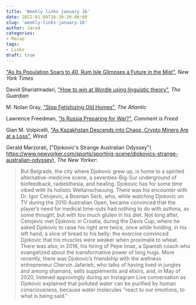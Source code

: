 ```yaml
---
title: 'Weekly links january 16'
date: 2022-01-09T16:39:20-06:00
slug: 'weekly-links-january-16'
author: Jared
categories:
- Recap
tags:
- Links
draft: true
---
```


["As Its Population Soars to 40, Rum Isle Glimpses a Future in the Mist"](https://www.nytimes.com/2022/01/10/world/europe/rum-isle-scotland-hebrides.html), *New York Times*

David Shariatmadari, ["How to win at Wordle using linguistic theory"](https://www.theguardian.com/commentisfree/2022/jan/11/secret-winning-wordle-word-game), *The Guardian*

M. Nolan Gray, ["Stop Fetishizing Old Homes"](https://www.theatlantic.com/ideas/archive/2022/01/stop-fetishizing-old-homes-new-construction-nice/621012/?utm_source=feed), *The Atlantic*

Lawrence Freedman, ["Is Russia Preparing for War?"](https://samf.substack.com/p/is-russia-preparing-for-war?r=15i4j0), *Comment is Freed*

Gian M. Volpicelli, ["As Kazakhstan Descends into Chaos, Crypto Miners Are at a Loss"](https://www.wired.com/story/kazakhstan-cryptocurrency-mining-unrest-energy/?bxid=5ffdb04f35acdb44864632c9&cndid=63478847&esrc=AUTO_PRINT&source=EDT_WIR_NEWSLETTER_0_DAILY_ZZ), *Wired*

Gerald Marzorati, ["Djokovic's Strange Australian Odyssey"( https://www.newyorker.com/sports/sporting-scene/djokovics-strange-australian-odyssey), *The New Yorker*:

> But Belgrade, the city where Djokovic grew up, is home to a spirited alternative-medicine scene, a seventies-Big-Sur underground of biofeedback, radiesthesia, and healing. Djokovic has for some time vibed with its holistic Weltanschauung. There was his encounter with Dr. Igor Cetojevic, a Bosnian Serb, who, while watching Djokovic on TV during the 2010 Australian Open, became convinced that the player’s need for medical time-outs had nothing to do with asthma, as some thought, but with too much gluten in his diet. Not long after, Cetojevic met Djokovic in Croatia, during the Davis Cup, where he asked Djokovic to raise his right arm twice, once while holding, in his left hand, a slice of bread to his belly; the exercise convinced Djokovic that his muscles were weaker when proximate to wheat. There was also, in 2016, his hiring of Pepe Imaz, a Spanish coach who evangelized about the transformative power of long hugs. More recently, there was Djokovic’s friendship with the wellness entrepreneur Chervin Jafarieh, who talks of having lived in jungles and among shamans, sells supplements and elixirs, and, in May of 2020, listened approvingly during an Instagram Live conversation as Djokovic explained that polluted water can be purified by human consciousness, because water molecules "react to our emotions, to what is being said."

